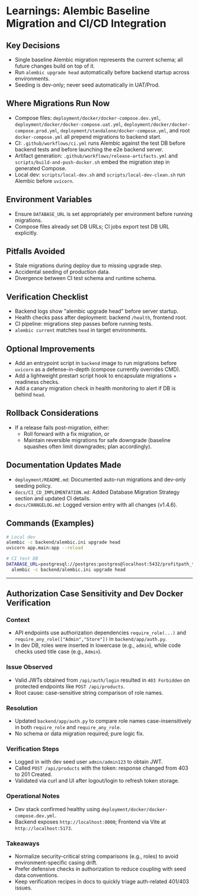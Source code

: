 # Learnings: Alembic Baseline Migration and CI/CD Integration

## Key Decisions
- Single baseline Alembic migration represents the current schema; all future changes build on top of it.
- Run `alembic upgrade head` automatically before backend startup across environments.
- Seeding is dev-only; never seed automatically in UAT/Prod.

## Where Migrations Run Now
- Compose files: `deployment/docker/docker-compose.dev.yml`, `deployment/docker/docker-compose.uat.yml`, `deployment/docker/docker-compose.prod.yml`, `deployment/standalone/docker-compose.yml`, and root `docker-compose.yml` all prepend migrations to backend start.
- CI: `.github/workflows/ci.yml` runs Alembic against the test DB before backend tests and before launching the e2e backend server.
- Artifact generation: `.github/workflows/release-artifacts.yml` and `scripts/build-and-push-docker.sh` embed the migration step in generated Compose.
- Local dev: `scripts/local-dev.sh` and `scripts/local-dev-clean.sh` run Alembic before `uvicorn`.

## Environment Variables
- Ensure `DATABASE_URL` is set appropriately per environment before running migrations.
- Compose files already set DB URLs; CI jobs export test DB URL explicitly.

## Pitfalls Avoided
- Stale migrations during deploy due to missing upgrade step.
- Accidental seeding of production data.
- Divergence between CI test schema and runtime schema.

## Verification Checklist
- Backend logs show "alembic upgrade head" before server startup.
- Health checks pass after deployment: backend `/health`, frontend root.
- CI pipeline: migrations step passes before running tests.
- `alembic current` matches `head` in target environments.

## Optional Improvements
- Add an entrypoint script in `backend` image to run migrations before `uvicorn` as a defense-in-depth (compose currently overrides CMD).
- Add a lightweight prestart script hook to encapsulate migrations + readiness checks.
- Add a canary migration check in health monitoring to alert if DB is behind `head`.

## Rollback Considerations
- If a release fails post-migration, either:
  - Roll forward with a fix migration, or
  - Maintain reversible migrations for safe downgrade (baseline squashes often limit downgrades; plan accordingly).

## Documentation Updates Made
- `deployment/README.md`: Documented auto-run migrations and dev-only seeding policy.
- `docs/CI_CD_IMPLEMENTATION.md`: Added Database Migration Strategy section and updated CI details.
- `docs/CHANGELOG.md`: Logged version entry with all changes (v1.4.6).

## Commands (Examples)
```bash
# Local dev
alembic -c backend/alembic.ini upgrade head
uvicorn app.main:app --reload

# CI test DB
DATABASE_URL=postgresql://postgres:postgres@localhost:5432/profitpath_test \
  alembic -c backend/alembic.ini upgrade head
```

---

## Authorization Case Sensitivity and Dev Docker Verification

### Context
- API endpoints use authorization dependencies `require_role(...)` and `require_any_role(["Admin","Store"])` in `backend/app/auth.py`.
- In dev DB, roles were inserted in lowercase (e.g., `admin`), while code checks used title case (e.g., `Admin`).

### Issue Observed
- Valid JWTs obtained from `/api/auth/login` resulted in `403 Forbidden` on protected endpoints like `POST /api/products`.
- Root cause: case-sensitive string comparison of role names.

### Resolution
- Updated `backend/app/auth.py` to compare role names case-insensitively in both `require_role` and `require_any_role`.
- No schema or data migration required; pure logic fix.

### Verification Steps
- Logged in with dev seed user `admin/admin123` to obtain JWT.
- Called `POST /api/products` with the token: response changed from 403 to 201 Created.
- Validated via curl and UI after logout/login to refresh token storage.

### Operational Notes
- Dev stack confirmed healthy using `deployment/docker/docker-compose.dev.yml`.
- Backend exposes `http://localhost:8000`; Frontend via Vite at `http://localhost:5173`.

### Takeaways
- Normalize security-critical string comparisons (e.g., roles) to avoid environment-specific casing drift.
- Prefer defensive checks in authorization to reduce coupling with seed data conventions.
- Keep verification recipes in docs to quickly triage auth-related 401/403 issues.
